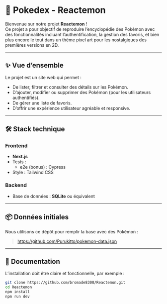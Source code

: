 # 📘 Pokedex - Reactemon

Bienvenue sur notre projet **Reactemon** !  
Ce projet a pour objectif de reproduire l’encyclopédie des Pokémon avec des fonctionnalités incluant l’authentification, la gestion des favoris, et bien plus encore le tout dans un thème pixel art pour les nostalgiques des premières versions en 2D.

---

## ✨ Vue d’ensemble

Le projet est un site web qui permet :
- De lister, filtrer et consulter des détails sur les Pokémon.
- D’ajouter, modifier ou supprimer des Pokémon (pour les utilisateurs authentifiés).
- De gérer une liste de favoris.
- D’offrir une expérience utilisateur agréable et responsive.

---

## 🛠️ Stack technique

### Frontend
- **Next.js**
- Tests :
  - e2e (bonus) : Cypress
- Style : Tailwind CSS

### Backend
- Base de données : **SQLite** ou équivalent

---


## 📦 Données initiales

Nous utilisons ce dépôt pour remplir la base avec des Pokémon :
> https://github.com/Purukitto/pokemon-data.json

---

## 📝 Documentation

L’installation doit être claire et fonctionnelle, par exemple :
```bash
git clone https://github.com/bromade8300/Reactemon.git
cd Reactemon
npm install
npm run dev
```
